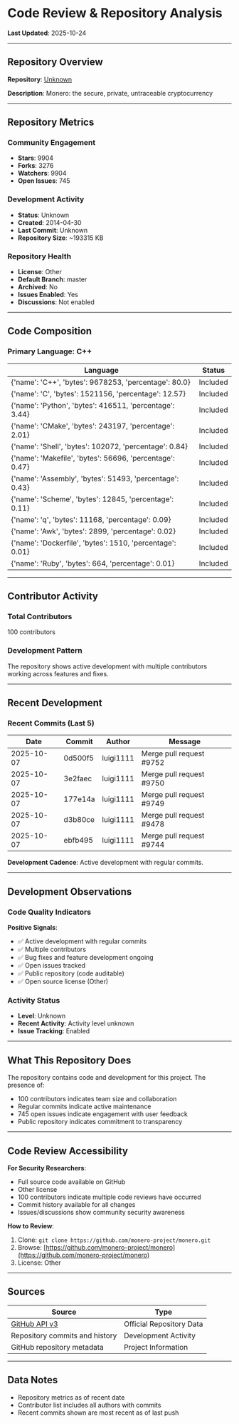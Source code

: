 # Code Review & Repository Analysis

**Last Updated**: 2025-10-24

---

## Repository Overview

**Repository**: [Unknown](https://github.com/monero-project/monero)

**Description**: Monero: the secure, private, untraceable cryptocurrency

---

## Repository Metrics

### Community Engagement
- **Stars**: 9904
- **Forks**: 3276
- **Watchers**: 9904
- **Open Issues**: 745

### Development Activity
- **Status**: Unknown
- **Created**: 2014-04-30
- **Last Commit**: Unknown
- **Repository Size**: ~193315 KB

### Repository Health
- **License**: Other
- **Default Branch**: master
- **Archived**: No
- **Issues Enabled**: Yes
- **Discussions**: Not enabled

---

## Code Composition

### Primary Language: C++

| Language | Status |
|----------|--------|
| {'name': 'C++', 'bytes': 9678253, 'percentage': 80.0} | Included |
| {'name': 'C', 'bytes': 1521156, 'percentage': 12.57} | Included |
| {'name': 'Python', 'bytes': 416511, 'percentage': 3.44} | Included |
| {'name': 'CMake', 'bytes': 243197, 'percentage': 2.01} | Included |
| {'name': 'Shell', 'bytes': 102072, 'percentage': 0.84} | Included |
| {'name': 'Makefile', 'bytes': 56696, 'percentage': 0.47} | Included |
| {'name': 'Assembly', 'bytes': 51493, 'percentage': 0.43} | Included |
| {'name': 'Scheme', 'bytes': 12845, 'percentage': 0.11} | Included |
| {'name': 'q', 'bytes': 11168, 'percentage': 0.09} | Included |
| {'name': 'Awk', 'bytes': 2899, 'percentage': 0.02} | Included |
| {'name': 'Dockerfile', 'bytes': 1510, 'percentage': 0.01} | Included |
| {'name': 'Ruby', 'bytes': 664, 'percentage': 0.01} | Included |

---

## Contributor Activity

### Total Contributors
100 contributors

### Development Pattern
The repository shows active development with multiple contributors working across features and fixes.

---

## Recent Development

### Recent Commits (Last 5)

| Date | Commit | Author | Message |
|------|--------|--------|---------|
| 2025-10-07 | 0d500f5 | luigi1111 | Merge pull request #9752 |
| 2025-10-07 | 3e2faec | luigi1111 | Merge pull request #9750 |
| 2025-10-07 | 177e14a | luigi1111 | Merge pull request #9749 |
| 2025-10-07 | d3b80ce | luigi1111 | Merge pull request #9478 |
| 2025-10-07 | ebfb495 | luigi1111 | Merge pull request #9744 |


**Development Cadence**: Active development with regular commits.

---

## Development Observations

### Code Quality Indicators

**Positive Signals**:
- ✅ Active development with regular commits
- ✅ Multiple contributors
- ✅ Bug fixes and feature development ongoing
- ✅ Open issues tracked
- ✅ Public repository (code auditable)
- ✅ Open source license (Other)

### Activity Status
- **Level**: Unknown
- **Recent Activity**: Activity level unknown
- **Issue Tracking**: Enabled

---

## What This Repository Does

The repository contains code and development for this project. The presence of:
- 100 contributors indicates team size and collaboration
- Regular commits indicate active maintenance
- 745 open issues indicate engagement with user feedback
- Public repository indicates commitment to transparency

---

## Code Review Accessibility

**For Security Researchers**:
- Full source code available on GitHub
- Other license
- 100 contributors indicate multiple code reviews have occurred
- Commit history available for all changes
- Issues/discussions show community security awareness

**How to Review**:
1. Clone: `git clone https://github.com/monero-project/monero.git`
2. Browse: [https://github.com/monero-project/monero](https://github.com/monero-project/monero)
3. License: Other

---

## Sources

| Source | Type |
|--------|------|
| [GitHub API v3](https://github.com/monero-project/monero) | Official Repository Data |
| Repository commits and history | Development Activity |
| GitHub repository metadata | Project Information |

---

## Data Notes

- Repository metrics as of recent date
- Contributor list includes all authors with commits
- Recent commits shown are most recent as of last push
